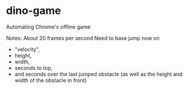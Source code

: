 # dino-game
Automating Chrome's offline game

Notes:
About 20 frames per second
Need to base jump now on 
- "velocity",
- height,
- width,
- seconds to top,
- and seconds over
the last jumped obstacle (as well as the height and width of the obstacle in front)
